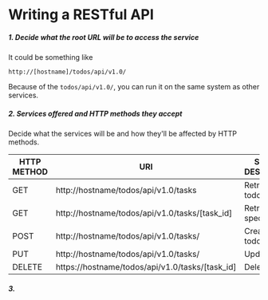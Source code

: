 # Writing a RESTful API


##### 1. Decide what the root URL will be to access the service

It could be something like 

	http://[hostname]/todos/api/v1.0/

Because of the `todos/api/v1.0/`, you can run it on the same system as other services.

##### 2. Services offered and HTTP methods they accept

Decide what the services will be and how they'll be affected by HTTP methods.

|HTTP METHOD|URI|SERVICE DESCRIPTION|
|-----------|---|-------------------|
|GET|http://hostname/todos/api/v1.0/tasks|Retrieve all todos|
|GET|http://hostname/todos/api/v1.0/tasks/[task_id]|Retrieve a specific todo|
|POST|http://hostname/todos/api/v1.0/tasks/|Createa a new todo|
|PUT|http://hostname/todos/api/v1.0/tasks/|Update a todo|
|DELETE|https://hostname/todos/api/v1.0/tasks/[task_id]|Delete a todo|

##### 3. 

